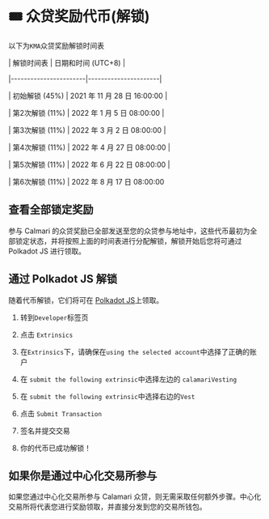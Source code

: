 # 🎟  众贷奖励代币(解锁)

以下为`KMA`众贷奖励解锁时间表

| 解锁时间表      | 日期和时间 (UTC+8)  |

|-----------------------|----------------------|

| 初始解锁 (45%) | 2021 年 11 月 28 日 16:00:00 |

| 第2次解锁 (11%)     | 2022 年 1 月 5 日 08:00:00 |

| 第3次解锁 (11%)     | 2022 年 3 月 2 日 08:00:00 |

| 第4次解锁  (11%)     | 2022 年 4 月 27 日 08:00:00 |

| 第5次解锁  (11%)     | 2022 年 6 月 22 日 08:00:00 |

| 第6次解锁  (11%)     | 2022 年 8 月 17 日 08:00:00 

## 查看全部锁定奖励

参与 Calmari 的众贷奖励已全部发送至您的众贷参与地址中，这些代币最初为全部锁定状态，并将按照上面的时间表进行分配解锁，解锁开始后您将可通过 Polkadot JS 进行领取。

## 通过 Polkadot JS 解锁

随着代币解锁，它们将可在 [Polkadot JS](https://polkadot.js.org)上领取。

1. 转到`Developer`标签页

2. 点击 `Extrinsics`

3. 在`Extrinsics`下，请确保在`using the selected account`中选择了正确的账户

4. 在 `submit the following extrinsic`中选择左边的 `calamariVesting` 

5. 在 `submit the following extrinsic`中选择右边的`Vest` 

6. 点击 `Submit Transaction`

7. 签名并提交交易

8. 你的代币已成功解锁！

## 如果你是通过中心化交易所参与

如果您通过中心化交易所参与 Calamari 众贷，则无需采取任何额外步骤。中心化交易所将代表您进行奖励领取，并直接分发到您的交易所钱包。